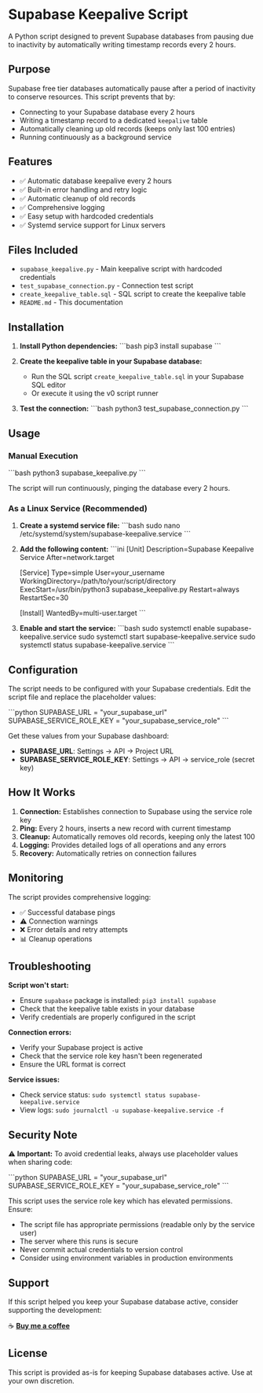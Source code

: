 # Supabase Keepalive Script

A Python script designed to prevent Supabase databases from pausing due to inactivity by automatically writing timestamp records every 2 hours.

## Purpose

Supabase free tier databases automatically pause after a period of inactivity to conserve resources. This script prevents that by:

- Connecting to your Supabase database every 2 hours
- Writing a timestamp record to a dedicated `keepalive` table
- Automatically cleaning up old records (keeps only last 100 entries)
- Running continuously as a background service

## Features

- ✅ Automatic database keepalive every 2 hours
- ✅ Built-in error handling and retry logic
- ✅ Automatic cleanup of old records
- ✅ Comprehensive logging
- ✅ Easy setup with hardcoded credentials
- ✅ Systemd service support for Linux servers

## Files Included

- `supabase_keepalive.py` - Main keepalive script with hardcoded credentials
- `test_supabase_connection.py` - Connection test script
- `create_keepalive_table.sql` - SQL script to create the keepalive table
- `README.md` - This documentation

## Installation

1. **Install Python dependencies:**
   \`\`\`bash
   pip3 install supabase
   \`\`\`

2. **Create the keepalive table in your Supabase database:**
   - Run the SQL script `create_keepalive_table.sql` in your Supabase SQL editor
   - Or execute it using the v0 script runner

3. **Test the connection:**
   \`\`\`bash
   python3 test_supabase_connection.py
   \`\`\`

## Usage

### Manual Execution
\`\`\`bash
python3 supabase_keepalive.py
\`\`\`

The script will run continuously, pinging the database every 2 hours.

### As a Linux Service (Recommended)

1. **Create a systemd service file:**
   \`\`\`bash
   sudo nano /etc/systemd/system/supabase-keepalive.service
   \`\`\`

2. **Add the following content:**
   \`\`\`ini
   [Unit]
   Description=Supabase Keepalive Service
   After=network.target

   [Service]
   Type=simple
   User=your_username
   WorkingDirectory=/path/to/your/script/directory
   ExecStart=/usr/bin/python3 supabase_keepalive.py
   Restart=always
   RestartSec=30

   [Install]
   WantedBy=multi-user.target
   \`\`\`

3. **Enable and start the service:**
   \`\`\`bash
   sudo systemctl enable supabase-keepalive.service
   sudo systemctl start supabase-keepalive.service
   sudo systemctl status supabase-keepalive.service
   \`\`\`

## Configuration

The script needs to be configured with your Supabase credentials. Edit the script file and replace the placeholder values:

\`\`\`python
SUPABASE_URL = "your_supabase_url"
SUPABASE_SERVICE_ROLE_KEY = "your_supabase_service_role"
\`\`\`

Get these values from your Supabase dashboard:
- **SUPABASE_URL**: Settings → API → Project URL
- **SUPABASE_SERVICE_ROLE_KEY**: Settings → API → service_role (secret key)

## How It Works

1. **Connection:** Establishes connection to Supabase using the service role key
2. **Ping:** Every 2 hours, inserts a new record with current timestamp
3. **Cleanup:** Automatically removes old records, keeping only the latest 100
4. **Logging:** Provides detailed logs of all operations and any errors
5. **Recovery:** Automatically retries on connection failures

## Monitoring

The script provides comprehensive logging:
- ✅ Successful database pings
- ⚠️ Connection warnings
- ❌ Error details and retry attempts
- 📊 Cleanup operations

## Troubleshooting

**Script won't start:**
- Ensure `supabase` package is installed: `pip3 install supabase`
- Check that the keepalive table exists in your database
- Verify credentials are properly configured in the script

**Connection errors:**
- Verify your Supabase project is active
- Check that the service role key hasn't been regenerated
- Ensure the URL format is correct

**Service issues:**
- Check service status: `sudo systemctl status supabase-keepalive.service`
- View logs: `sudo journalctl -u supabase-keepalive.service -f`

## Security Note

⚠️ **Important:** To avoid credential leaks, always use placeholder values when sharing code:

\`\`\`python
SUPABASE_URL = "your_supabase_url"
SUPABASE_SERVICE_ROLE_KEY = "your_supabase_service_role"
\`\`\`

This script uses the service role key which has elevated permissions. Ensure:
- The script file has appropriate permissions (readable only by the service user)
- The server where this runs is secure
- Never commit actual credentials to version control
- Consider using environment variables in production environments

## Support

If this script helped you keep your Supabase database active, consider supporting the development:

☕ **[Buy me a coffee](https://buymeacoffee.com/ooovenenoso)**

## License

This script is provided as-is for keeping Supabase databases active. Use at your own discretion.
